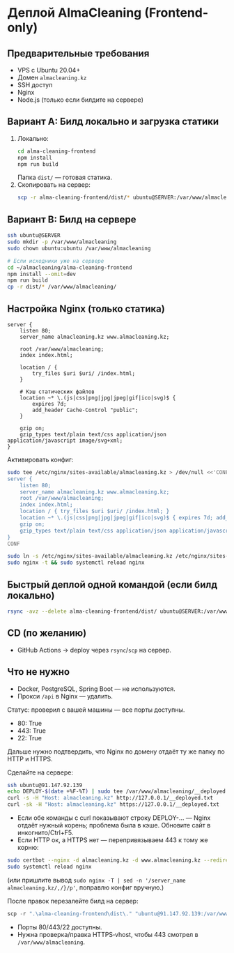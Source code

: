 # Деплой AlmaCleaning (Frontend-only)

## Предварительные требования
- VPS с Ubuntu 20.04+
- Домен `almacleaning.kz`
- SSH доступ
- Nginx
- Node.js (только если билдите на сервере)

## Вариант A: Билд локально и загрузка статики
1. Локально:
   ```bash
   cd alma-cleaning-frontend
   npm install
   npm run build
   ```
   Папка `dist/` — готовая статика.
2. Скопировать на сервер:
   ```bash
   scp -r alma-cleaning-frontend/dist/* ubuntu@SERVER:/var/www/almacleaning/
   ```

## Вариант B: Билд на сервере
```bash
ssh ubuntu@SERVER
sudo mkdir -p /var/www/almacleaning
sudo chown ubuntu:ubuntu /var/www/almacleaning

# Если исходники уже на сервере
cd ~/almacleaning/alma-cleaning-frontend
npm install --omit=dev
npm run build
cp -r dist/* /var/www/almacleaning/
```

## Настройка Nginx (только статика)
```nginx
server {
    listen 80;
    server_name almacleaning.kz www.almacleaning.kz;

    root /var/www/almacleaning;
    index index.html;

    location / {
        try_files $uri $uri/ /index.html;
    }

    # Кэш статических файлов
    location ~* \.(js|css|png|jpg|jpeg|gif|ico|svg)$ {
        expires 7d;
        add_header Cache-Control "public";
    }

    gzip on;
    gzip_types text/plain text/css application/json application/javascript image/svg+xml;
}
```
Активировать конфиг:
```bash
sudo tee /etc/nginx/sites-available/almacleaning.kz > /dev/null <<'CONF'
server {
    listen 80;
    server_name almacleaning.kz www.almacleaning.kz;
    root /var/www/almacleaning;
    index index.html;
    location / { try_files $uri $uri/ /index.html; }
    location ~* \.(js|css|png|jpg|jpeg|gif|ico|svg)$ { expires 7d; add_header Cache-Control "public"; }
    gzip on;
    gzip_types text/plain text/css application/json application/javascript image/svg+xml;
}
CONF

sudo ln -s /etc/nginx/sites-available/almacleaning.kz /etc/nginx/sites-enabled/almacleaning.kz || true
sudo nginx -t && sudo systemctl reload nginx
```

## Быстрый деплой одной командой (если билд локально)
```bash
rsync -avz --delete alma-cleaning-frontend/dist/ ubuntu@SERVER:/var/www/almacleaning/
```

## CD (по желанию)
- GitHub Actions → deploy через `rsync`/`scp` на сервер.

## Что не нужно
- Docker, PostgreSQL, Spring Boot — не используются.
- Прокси `/api` в Nginx — удалить.

Статус: проверил с вашей машины — все порты доступны.
- 80: True
- 443: True
- 22: True

Дальше нужно подтвердить, что Nginx по домену отдаёт ту же папку по HTTP и HTTPS.

Сделайте на сервере:
```bash
ssh ubuntu@91.147.92.139
echo DEPLOY-$(date +%F-%T) | sudo tee /var/www/almacleaning/__deployed.txt
curl -s -H "Host: almacleaning.kz" http://127.0.0.1/__deployed.txt
curl -sk -H "Host: almacleaning.kz" https://127.0.0.1/__deployed.txt
```

- Если обе команды с curl показывают строку DEPLOY-… — Nginx отдаёт нужный корень; проблема была в кэше. Обновите сайт в инкогнито/Ctrl+F5.
- Если HTTP ок, а HTTPS нет — перепривязываем 443 к тому же корню:
```bash
sudo certbot --nginx -d almacleaning.kz -d www.almacleaning.kz --redirect --agree-tos -m you@example.com --no-eff-email
sudo systemctl reload nginx
```
(или пришлите вывод `sudo nginx -T | sed -n '/server_name almacleaning.kz/,/}/p'`, поправлю конфиг вручную.)

После правок перезалейте билд на сервер:
```powershell
scp -r ".\alma-cleaning-frontend\dist\." "ubuntu@91.147.92.139:/var/www/almacleaning/"
```

- Порты 80/443/22 доступны.
- Нужна проверка/правка HTTPS‑vhost, чтобы 443 смотрел в `/var/www/almacleaning`.
